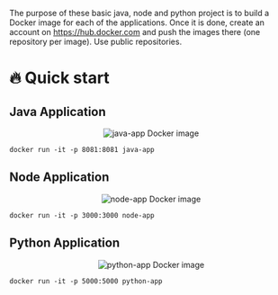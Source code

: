 The purpose of these basic java, node and python project is to build a Docker image for each of the applications. Once it is done, create an
account on https://hub.docker.com and push the images there (one repository per
image). Use public repositories.

# :fire: Quick start


## Java Application
<p align="center">
    <img src="https://github.com/direnakkocdemir/DockerInClass/blob/main/images/java.png" alt="java-app Docker image">
</p>

```
docker run -it -p 8081:8081 java-app

```

## Node Application

<p align="center">
    <img src="https://github.com/direnakkocdemir/DockerInClass/blob/main/images/node.png" alt="node-app Docker image">
</p>

```
docker run -it -p 3000:3000 node-app

```

## Python Application

<p align="center">
    <img src="https://github.com/direnakkocdemir/DockerInClass/blob/main/images/python.png" alt="python-app Docker image">
</p>

```
docker run -it -p 5000:5000 python-app

```
